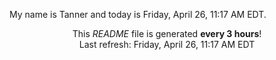 My name is Tanner and today is Friday, April 26, 11:17 AM EDT.

<p align="center">This <i>README</i> file is generated <b>every 3 hours</b>!</br>Last refresh: Friday, April 26, 11:17 AM EDT<br /></p>
